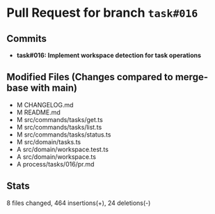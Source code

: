 # Pull Request for branch `task#016`

## Commits

- **task#016: Implement workspace detection for task operations**

## Modified Files (Changes compared to merge-base with main)

- M CHANGELOG.md
- M README.md
- M src/commands/tasks/get.ts
- M src/commands/tasks/list.ts
- M src/commands/tasks/status.ts
- M src/domain/tasks.ts
- A src/domain/workspace.test.ts
- A src/domain/workspace.ts
- A process/tasks/016/pr.md

## Stats

8 files changed, 464 insertions(+), 24 deletions(-)
